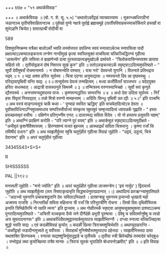 +++
title = "५१ अथार्कविवाहः"

+++
॥ अथार्कविवाहः ॥ (बो. ग. शे. सू. ५.५) “अथातोऽर्कोद्वाहं व्याख्यास्यामः । मूकान्धबधिरादीनां जडानाञ्च तृतीयविवाहितानाञ्च ॥ पूर्वपक्षे पुण्ये नक्षत्रे पूर्वाह्ने ब्रह्मसमूहे (तार्तीयविवाहकस्यार्कार्किवारे हस्तर्क्षे वा शुभेऽहनि क्रियेत ) ग्रामात्प्राचीं वोदीचीं वा

589

दिशमुपनिष्क्रम्य यत्रैका बालोऽर्को भवति तस्योत्तरत उपलिप्य स्वयं स्नात्वाऽर्कञ्च स्नापयित्वा पादौ प्रक्षाल्याऽऽचम्यालङ्करत्य तन्त्रेण नान्दीमुखं कृत्वा स्वस्तिसूक्तं वाचयित्वा यत्किञ्चिद्धिरण्यं गृहीत्वा 'आसत्येन' इति जपित्वा तं ब्राह्मणेभ्यो दत्वा पुरस्तात्प्रत्यङ्मुखोऽर्कं प्रार्थयते - "त्रिलोकवासिन्सप्ताश्व छायया सहितो रवे । तृतीयोद्वाहजं दोषं निवारय सुखं कुरु" इति ॥ ततोऽलङ्कत्याऽर्कं स्पृष्ट्वाऽऽदित्यमुपतिष्ठते – “ सूर्यो देवीमुषसँ रोचमानामर्यः । न योषामभ्येति पश्चात् । यत्रा नरो' देवयन्तो युगानि । वितन्वते प्रतिभद्राय भद्रम् ॥ १ ॥ भद्रा अश्वा हरितः सूर्यस्य । चित्रा एदग्वा अनुमाद्यासः ॥ नमस्यन्तो दिव आ पृष्ठमस्थुः । परिद्यावापृथिवी यन्ति सद्यः ॥ २॥ तत्सूर्यस्य देवत्वं तन्महित्वम् । मध्या कर्तोर्विततँ सञ्जभार ॥ यदेदयुक्त हरितः सधस्थात् । आद्रात्री वासस्तनुते सिमस्मै ॥ ३ ॥ तन्मित्रस्य वरुणस्याभिचक्षे । सूर्यो रूपं कृणुते द्यौरुपस्थे । अनन्तमन्यदुशदस्य पाजः । कृष्णमन्यद्धरितः सम्भरन्ति ॥ ४ ॥ अधो देवा उदिता सूर्यस्य । निरँ हसः पिपृतां निरवद्यात् ॥ तन्नो मित्रो वरुणो मामहन्ताम् । अदितिः सिन्धुः पृथिवी उत द्यौः ॥ ५॥” इति पञ्चभिः ॥ अथ वस्त्रं माङ्गल्यसूत्रं चार्के बध्वा - ' पुण्याहं स्वस्ति ऋद्धिम्' इति वाचयेदादित्योऽत्र देवता ॥ पूर्वोक्तविधिनाऽग्निमुपसमाधाय सम्परिस्तीर्याज्यं संस्कृत्य स्रुवस्रुवं सम्मृज्यादित्यं ध्यायन्नर्कं गृह्णाति - " हस्तः प्रयच्छत्वमृतं वसीयः । दक्षिणेन प्रतिगृभ्णीम एनत् ॥ दातारमद्य सविता विदेय । यो नो हस्ताय प्रसुवाति यज्ञम्” इति ॥ अथाग्निं प्रदक्षिणं करोति - "परि त्याग्ने पुरं वयम्” इति ॥ अथार्कमूलं स्पृष्ट्वाऽऽदित्यमुदीक्षते - "अभीवृतं कृशनैर्विश्वरूपम् । हिरण्यशम्यं यजतं बृहन्तम् ॥ आस्थाद्रथँ सविता चित्रभानुः । कृष्णा रजाँ सि तविषीदं दधानः" 
इति ॥ अथ व्याहृतीर्हुत्वा स्रुचि चतुर्गृहीतं गृहीत्वा विग्राहं जुहोति - "उद्वयं, उदुत्यं, चित्रं देवानाम्" इति ॥ अपरं चतुर्गृहीतं गृहीत्वा

34345S43+S+S+

R

SHISSSSSS

PAL ||१९२॥

मनस्वतीं जुहोति - "मनो ज्योतिः” इति ॥ अपरं चतुर्ग्रहीतं गृहीत्वा लाजमन्त्रेण ( 'इयं नार्युप' ) द्विरावर्त्य जुहोति ॥ अथ व्याहृतीर्हुत्वा (ततः स्विष्टकृत्प्रभृति सिद्धमाधेनुवरप्रदानात् ।।) अथादित्यं व्रतऋग्भ्यामुपतिष्ठते - “अदाभ्यो भुवनानि प्रचाकशद्व्रतानि देवः सविताऽभिरक्षते । प्रास्राग्बाहू भुवनस्य प्र॒जाभ्यो धृतव्रतो महो अज्मस्य राजसि ॥ निरन्तरिक्षँ सविता महित्वना त्री रजाँ सि परिभूस्त्रीणि रोचना । तिस्रो दिवः पृथिवीस्तिस्र इन्वति त्रिभिर्व्रतैरभि नो रक्षति त्मना" इति द्वाभ्याम् ॥ अथ गोक्षीरमर्कं स्पृष्ट्वा आयुष्यसूक्तमुक्त्वा प्राश्याऽऽचम्य पुनरादित्यमुपतिष्ठते - "अचित्ती यञ्चकृमा दैव्ये जने दीनैर्दक्षैः प्रभूती पूरुषत्वा । देवेषु च सवितर्मानुषेषु च त्वन्नो अत्र सुवतादनागसः" इति ॥ अथार्काधिदैवतमुद्वास्यार्कमुत्पाट्य व्याहृतीभिरग्नौ । दग्ध्वा स्नात्वा यत्किञ्चिद्दत्वा शुद्धो भवति सद्यः ॥ एवं कदळीविवाहं कुर्यात् ॥ कदळीं छित्वा त्रिरात्रमशुचिर्भवति ॥ अथाप्युदाहरान्ति - "अर्कोद्वाहो जडादीनामुच्यते तु यवीयसः । विवाहार्थं मुनिश्रेष्ठैस्तमुत्पाट्य दहेत्तदा । व्याहृतीभिस्तदा दत्वा यथाशक्ति हिरण्यकम् । स्नात्वा सद्यश्शुचिर्भूयादुद्वाहे च तृतीयके ॥ तृतीया स्त्री म्रियेच्छीघ्रं तस्मादेवं चरेद्बुधः । रम्भोद्वाहं तथा कुर्याच्छित्वा तत्रैव मानवः ॥ त्रिरात्रं सूतकं भूयादिति बोधायनोऽब्रवीत्" इति ॥ ॥ इति विवाहः ॥